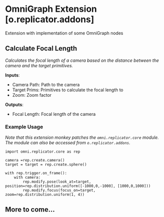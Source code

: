 # OmniGraph Extension [o.replicator.addons]
Extension with implementation of some OmniGraph nodes

## Calculate Focal Length
*Calculates the focal length of a camera based on the distance between the camera and the target primitives.*

**Inputs**:
- Camera Path: Path to the camera
- Target Prims: Primitives to calculate the focal length to
- Zoom: Zoom factor

**Outputs**:
- Focal Length: Focal length of the camera

### Example Usage
*Note that this extension monkey patches the `omni.replicator.core` module. The module can also be accessed from `o.replicator.addons`.*
```
import omni.replicator.core as rep

camera =rep.create.camera()
target = target = rep.create.sphere()

with rep.trigger.on_frame():
	with camera:
		rep.modify.pose(look_at=target, position=rep.distribution.uniform([-1000,0,-1000], [1000,0,1000]))
		rep.modify.focus(focus_on=target, zoom=rep.distribution.uniform(1, 4))
```

## More to come...